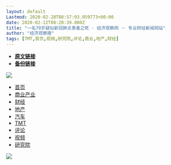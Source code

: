```yaml
---
layout: default
Lastmod: 2020-02-28T08:57:03.059773+00:00
date: 2020-02-12T08:20:39.000Z
title: "一名70岁疑似新冠肺炎患者之死 - 经济观察网 － 专业财经新闻网站"
author: "经济观察报"
tags: [TMT,首页,视频,研究院,评论,商业,地产,财经]
---
```


* [**原文链接**](http://archive.is/KRGrA)
* [**备份链接**](http://archive.is/KRGrA)


[![](/images/post/969c3bce0ecc185e52b8995809bcfdd9.png)](https://archive.is/o/KRGrA/www.eeo.com.cn/)

*   [首页](https://archive.is/o/KRGrA/www.eeo.com.cn/)
*   [商业产业](https://archive.is/o/KRGrA/www.eeo.com.cn/shangyechanye/)
*   [财经](https://archive.is/o/KRGrA/www.eeo.com.cn/caijing/)
*   [地产](https://archive.is/o/KRGrA/www.eeo.com.cn/dichan/)
*   [汽车](https://archive.is/o/KRGrA/www.eeo.com.cn/qiche/)
*   [TMT](https://archive.is/o/KRGrA/www.eeo.com.cn/tmt/)
*   [评论](https://archive.is/o/KRGrA/www.eeo.com.cn/pinglun/)
*   [视频](https://archive.is/o/KRGrA/www.eeo.com.cn/shipin/)
*   [研究院](https://archive.is/o/KRGrA/www.eeo.com.cn/yanjiuyuan/)

[![](/images/post/c04641f9931344207b79ffd276b70744.jpg)](https://archive.is/o/KRGrA/app.eeo.com.cn/?app=search&controller=index&action=index)

![](data:image/gif;base64,R0lGODlhAQABAIAAAAAAAP///yH5BAEAAAAALAAAAAABAAEAAAIBRAA7)![](data:image/gif;base64,R0lGODlhAQABAIAAAAAAAP///yH5BAEAAAAALAAAAAABAAEAAAIBRAA7)![](data:image/gif;base64,R0lGODlhAQABAIAAAAAAAP///yH5BAEAAAAALAAAAAABAAEAAAIBRAA7)![](data:image/gif;base64,R0lGODlhAQABAPAAAAAAAAAAACH5BAEAAAAALAAAAAABAAEAQAgEAAEEBAA7)![](data:image/gif;base64,R0lGODlhAQABAIAAAAAAAP///yH5BAEAAAAALAAAAAABAAEAAAIBRAA7)![](data:image/gif;base64,R0lGODlhAQABAIAAAAAAAP///yH5BAEAAAAALAAAAAABAAEAAAIBRAA7)![](data:image/gif;base64,R0lGODlhAQABAIAAAAAAAAAAACH5BAEAAAAALAAAAAABAAEAAAICRAEAOw==)![](data:image/gif;base64,R0lGODlhAQABAPAAAAAAAAAAACH5BAEAAAAALAAAAAABAAEAQAgEAAEEBAA7)![](data:image/gif;base64,R0lGODlhAQABAIAAAAAAAP///yH5BAEAAAAALAAAAAABAAEAAAIBRAA7)![](data:image/gif;base64,R0lGODlhAQABAIAAAAAAAP///yH5BAEAAAAALAAAAAABAAEAAAIBRAA7)![](data:image/gif;base64,R0lGODlhAQABAIAAAAAAAP///yH5BAEAAAAALAAAAAABAAEAAAIBRAA7)![](data:image/gif;base64,R0lGODlhAQABAIAAAAAAAP///yH5BAEAAAAALAAAAAABAAEAAAIBRAA7)![](data:image/gif;base64,R0lGODlhAQABAIAAAAAAAP///yH5BAEAAAAALAAAAAABAAEAAAIBRAA7)

